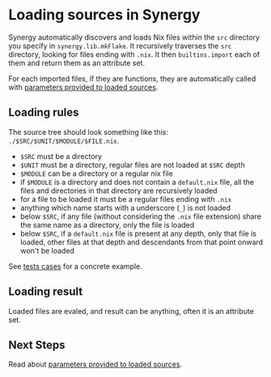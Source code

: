 # Loading sources in Synergy

Synergy automatically discovers and loads Nix files within the `src` directory you specify
in `synergy.lib.mkFlake`. It recursively traverses the `src` directory, looking for files
ending with `.nix`. It then `builtins.import` each of them and return them as an attribute set.

For each imported files, if they are functions, they are automatically called with [parameters provided to loaded sources](./3_sources-parameters.md).

## Loading rules

The source tree should look something like this: `./$SRC/$UNIT/$MODULE/$FILE.nix`.

- `$SRC` must be a directory
- `$UNIT` must be a directory, regular files are not loaded at `$SRC` depth
- `$MODULE` can be a directory or a regular nix file
- if `$MODULE` is a directory and does not contain a `default.nix` file, all the files and directories in that directory are recursively loaded
- for a file to be loaded it must be a regular files ending with `.nix`
- anything which name starts with a underscore (`_`) is not loaded
- below `$SRC`, if any file (without considering the `.nix` file extension) share the same name as a directory, only the file is loaded
- below `$SRC`, if a `default.nix` file is present at any depth, only that file is loaded, other files at that depth and descendants from that point onward won't be loaded

See [tests cases](../dogfood/synergy/checks/lib/modules/collect.nix) for a concrete example.

## Loading result

Loaded files are evaled, and result can be anything, often it is an attribute set.

## Next Steps

Read about [parameters provided to loaded sources](./3_sources-parameters.md).
